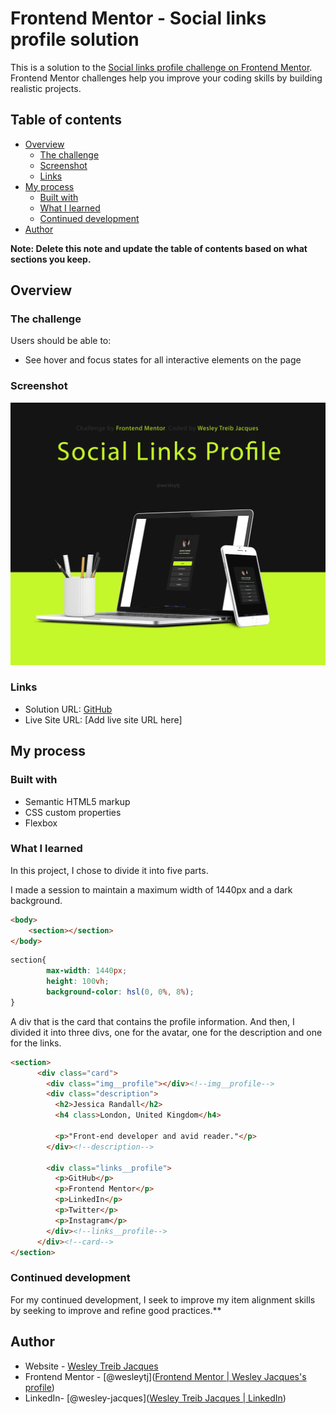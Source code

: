 # Frontend Mentor - Social links profile solution

This is a solution to the [Social links profile challenge on Frontend Mentor](https://www.frontendmentor.io/challenges/social-links-profile-UG32l9m6dQ). Frontend Mentor challenges help you improve your coding skills by building realistic projects. 

## Table of contents

- [Overview](#overview)
  - [The challenge](#the-challenge)
  - [Screenshot](#screenshot)
  - [Links](#links)
- [My process](#my-process)
  - [Built with](#built-with)
  - [What I learned](#what-i-learned)
  - [Continued development](#continued-development)
- [Author](#author)

**Note: Delete this note and update the table of contents based on what sections you keep.**

## Overview

### The challenge

Users should be able to:

- See hover and focus states for all interactive elements on the page

### Screenshot

![](./mockup-social-links-profile.png)

### Links

- Solution URL: [GitHub](https://github.com/wesleytj/social-links-profile)
- Live Site URL: [Add live site URL here]

## My process

### Built with

- Semantic HTML5 markup
- CSS custom properties
- Flexbox

### What I learned

In this project, I chose to divide it into five parts.

I made a session to maintain a maximum width of 1440px and a dark background.

```html
<body>
    <section></section>
</body>
```

```css
section{
        max-width: 1440px;
        height: 100vh;
        background-color: hsl(0, 0%, 8%);
}
```

A div that is the card that contains the profile information. 
And then, I divided it into three divs, one for the avatar, one for the description and one for the links.

```html
<section>
      <div class="card">
        <div class="img__profile"></div><!--img__profile-->
        <div class="description">
          <h2>Jessica Randall</h2>
          <h4 class>London, United Kingdom</h4>

          <p>"Front-end developer and avid reader."</p>
        </div><!--description-->

        <div class="links__profile">
          <p>GitHub</p>
          <p>Frontend Mentor</p>
          <p>LinkedIn</p>
          <p>Twitter</p>
          <p>Instagram</p>
        </div><!--links__profile-->
      </div><!--card-->
</section>
```



### Continued development

For my continued development, I seek to improve my item alignment skills by seeking to improve and refine good practices.**

## Author

- Website - [Wesley Treib Jacques]([Vercel](https://vercel.com/wesley-treib-jacques-projects))
- Frontend Mentor - [@wesleytj]([Frontend Mentor | Wesley Jacques's profile](https://www.frontendmentor.io/profile/wesleytj))
- LinkedIn- [@wesley-jacques]([Wesley Treib Jacques | LinkedIn](https://www.linkedin.com/in/wesley-jacques/))
